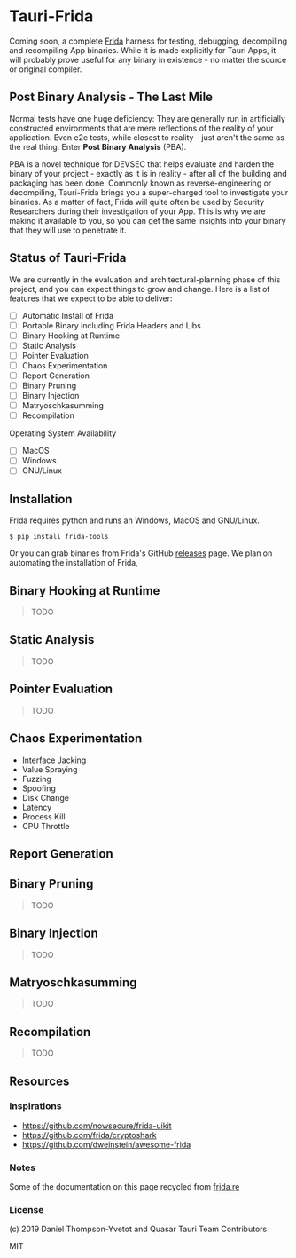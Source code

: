 # Tauri-Frida

Coming soon, a complete [Frida](https://frida.re) harness for testing, debugging, decompiling and recompiling App binaries. While it is made explicitly for Tauri Apps, it will probably prove useful for any binary in existence - no matter the source or original compiler.

## Post Binary Analysis - The Last Mile
Normal tests have one huge deficiency: They are generally run in artificially constructed environments that are mere reflections of the reality of your application. Even e2e tests, while closest to reality - just aren't the same as the real thing. Enter **Post Binary Analysis** (PBA).

PBA is a novel technique for DEVSEC that helps evaluate and harden the binary of your project - exactly as it is in reality - after all of the building and packaging has been done. Commonly known as reverse-engineering or decompiling, Tauri-Frida brings you a super-charged tool to investigate your binaries. As a matter of fact, Frida will quite often be used by Security Researchers during their investigation of your App. This is why we are making it available to you, so you can get the same insights into your binary that they will use to penetrate it.

## Status of Tauri-Frida
We are currently in the evaluation and architectural-planning phase of this project, and you can expect things to grow and change. Here is a list of features that we expect to be able to deliver:

- [ ] Automatic Install of Frida
- [ ] Portable Binary including Frida Headers and Libs
- [ ] Binary Hooking at Runtime
- [ ] Static Analysis
- [ ] Pointer Evaluation
- [ ] Chaos Experimentation
- [ ] Report Generation
- [ ] Binary Pruning
- [ ] Binary Injection
- [ ] Matryoschkasumming
- [ ] Recompilation

Operating System Availability
- [ ] MacOS
- [ ] Windows
- [ ] GNU/Linux

## Installation
Frida requires python and runs an Windows, MacOS and GNU/Linux.

```
$ pip install frida-tools
```

Or you can grab binaries from Frida's GitHub [releases](https://github.com/frida/frida/releases) page. 
We plan on automating the installation of Frida, 

## Binary Hooking at Runtime
> TODO

## Static Analysis
> TODO

## Pointer Evaluation
> TODO

## Chaos Experimentation
- Interface Jacking
- Value Spraying
- Fuzzing
- Spoofing
- Disk Change
- Latency
- Process Kill
- CPU Throttle

## Report Generation

## Binary Pruning
> TODO

## Binary Injection
> TODO

## Matryoschkasumming
> TODO

## Recompilation
> TODO

## Resources

### Inspirations
- https://github.com/nowsecure/frida-uikit
- https://github.com/frida/cryptoshark
- https://github.com/dweinstein/awesome-frida

### Notes
Some of the documentation on this page recycled from [frida.re](https://frida.re/docs/hacking/)

### License
(c) 2019 Daniel Thompson-Yvetot and Quasar Tauri Team Contributors

MIT
